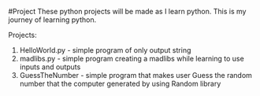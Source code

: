 #Project
These python projects will be made as I learn python. This is my journey of learning python.

Projects:
1. HelloWorld.py - simple program of only output string
2. madlibs.py  - simple program creating a madlibs while learning to use inputs and outputs
3. GuessTheNumber - simple program that makes user Guess the random number that the computer generated by using Random library
